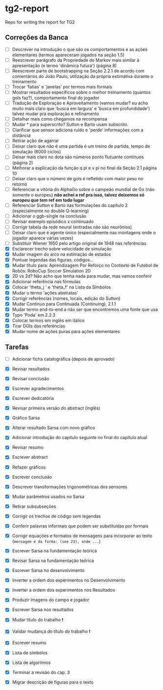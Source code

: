 # tg2-report
Repo for writing the report for TG2 

## Correções da Banca

- [ ] Descrever na introdução o que são os comportamentos e as ações elementares (termos apareceram jogados na seção 1.5)
- [ ] Reescrever parágrafo da Propriedade de Markov mais similar à apresentação (e termo 'dinâmica futura') (página 8)
- [ ] Reescrever parte de bootstrapping na Seção 2.2.1 de acordo com comentários do João Paulo, utilização da própria estimativa durante o treinamento 
- [ ] Trocar 'fatias' e 'janelas' por termos mais formais
- [ ] Mostrar resultados específicos sobre o melhor treinamento (quantos gols faz?), comportamento final do jogador
- [ ] Tradução de Exploração e Aproveitamento (vamos mudar? eu acho muito mais claro que 'busca em largura' e 'busca em profundidade') talvez mudar pra exploração e refinamento
- [ ] Detalhar mais como chegamos na recompensa
- [ ] Mudar * para superscrito? Sutton e Barto usam subscrito.
- [ ] Clarificar que sensor adiciona ruído e 'perde' informações com a distância
- [ ] Retirar ação de agarrar
- [ ] Deixar claro que não é uma partida é um treino de partida, tempo de simulação (6000 ciclos)
- [ ] Deixar mais claro no dota são números ponto flutuante contínuos (página 2)
- [ ] Melhorar a explicação da função q pi e v pi no final da Seção 2.1 página 10
- [ ] Deixar claro que o número de gols é refletido com maior peso no retorno
- [ ] Referenciar a vitória do AlphaGo sobre o campeão mundial de Go (não somente o europeu) **não achei a ref pra isso, talvez deixemos só europeu que tem ref em todo lugar**
- [ ] Referenciar Sutton e Barto nas formulações do capítulo 2 (especialmente no double Q-learning)
- [ ] Adicionar o ggb-single na conclusão
- [ ] Revisar exemplo episódico x continuado
- [ ] Corrigir tabela da rede neural (entradas não são neurônios)
- [ ] Deixar claro que é agente único (especialmente nas montagens onde o jogador aparece várias vezes)
- [ ] Substituir Wiener 1950 pelo artigo original de 1948 nas referências
- [x] Esclarecer trecho sobre velocidade de simulação
- [x] Mudar imagem do arco na estimação de estados
- [x] Pontuar legendas das figuras, códigos...
- [x] Mudar título para: Aprendizagem Por Reforço no Contexto de Futebol de Robôs: RoboCup Soccer Simulation 2D
- [x] 2D vs 2d? Não acho que tenha nada para mudar, mas vamos conferir
- [x] Adicionar referência nas fórmulas
- [x] Colocar 'theta_j ' e 'theta_f' na Lista da Símbolos
- [x] Mudar o termo 'ações abstratas'
- [x] Corrigir referências (nomes, locais, edição do Sutton)
- [x] Mudar Contínuo para Continuada (Continuing), 2.1.1
- [x] Mudar termo end-to-end a não ser que encontremos uma fonte que usa
- [x] Typo 'Poda' em 2.2.3
- [x] Colocar termos em inglês em itálico
- [x] Tirar DOIs das referências 
- [x] Mudar nome de ações puras para ações elementares

## Tarefas
- [ ] Adicionar ficha catalográfica (depois de aprovado)
- [x] Revisar resultados
- [x] Revisar conclusão
- [x] Escrever agradecimentos
- [x] Escrever dedicatória
- [x] Revisar primeira versão do abstract (inglês)
- [x] Gráfico Sarsa
- [x] Alterar resultado Sarsa com novo gráfico
- [x] Adicionar introdução do capítulo seguinte no final do capítulo atual
- [x] Revisar resumo
- [x] Escrever abstract
- [x] Refazer gráficos
- [x] Escrever conclusão
- [x] Descrever transformações trigonométricas dos sensores
- [x] Mudar parâmetros usados no Sarsa
- [x] Retirar subsubseções
- [x] Corrigir os trechos de código sem legendas
- [x] Conferir palavras informais que podem ser substituidas por formais
- [x] Corrigir equações e formatos de mensagens para incorporar ao texto (`mensagem é da forma: (see 23), onde ...`)
- [x] Escrever Sarsa na fundamentação teórica
- [x] Revisar Sarsa na fundamentação teórica
- [x] Escrever Sarsa no desenvolvimento
- [x] Inverter a ordem dos experimentos no Desenvolvimento
- [x] Inverter a ordem dos experimentos nos Resultados
- [x] Produzir imagens do campo e jogador
- [x] Escrever Sarsa nos resultados
- [x] Mudar título do trabalho ❗️
- [x] Validar mudança do título do trabalho ❗️
- [x] Escrever resumo
- [x] Lista de símbolos
- [x] Lista de algoritmos
- [x] Terminar a revisão do cap. 3
- [x] Migrar descrição de figuras para o texto

